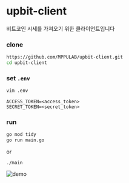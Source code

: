 # upbit-client

비트코인 시세를 가져오기 위한 클라이언트입니다


### clone

```bash
https://github.com/MPPULAB/upbit-client.git
cd upbit-client
```

### set `.env`
```bash
vim .env
```

```.env
ACCESS_TOKEN=<access_token>
SECRET_TOKEN=<secret_token>
```

### run

```bash
go mod tidy
go run main.go
```

or 

```
./main
```

![demo](https://github.com/MPPULAB/upbit-client/assets/61671343/5d02a2e4-1a64-44c3-9fd5-2550dce4c6e0)
